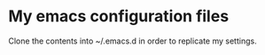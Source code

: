 # My emacs configuration files

Clone the contents into ~/.emacs.d in order to replicate my settings.
